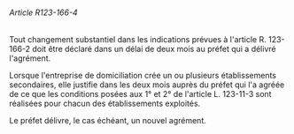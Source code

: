 ###### Article R123-166-4

Tout changement substantiel dans les indications prévues à l'article R. 123-166-2 doit être déclaré dans un délai de deux mois au préfet qui a délivré l'agrément.

Lorsque l'entreprise de domiciliation crée un ou plusieurs établissements secondaires, elle justifie dans les deux mois auprès du préfet qui l'a agréée de ce que les conditions posées aux 1° et 2° de l'article L. 123-11-3 sont réalisées pour chacun des établissements exploités.

Le préfet délivre, le cas échéant, un nouvel agrément.

